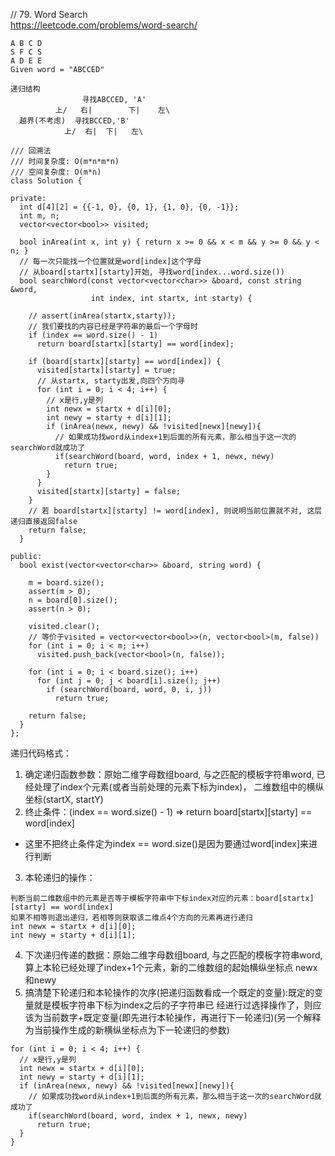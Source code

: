 // 79. Word Search  
https://leetcode.com/problems/word-search/  
```
A B C D
S F C S
A D E E
Given word = "ABCCED" 

递归结构
                寻找ABCCED, 'A'
          上/   右|        下|    左\
  越界(不考虑)  寻找BCCED,'B'
            上/  右|  下|   左\ 
```
```
/// 回溯法
/// 时间复杂度: O(m*n*m*n)
/// 空间复杂度: O(m*n)
class Solution {

private:
  int d[4][2] = {{-1, 0}, {0, 1}, {1, 0}, {0, -1}};
  int m, n;
  vector<vector<bool>> visited;

  bool inArea(int x, int y) { return x >= 0 && x < m && y >= 0 && y < n; }
  // 每一次只能找一个位置就是word[index]这个字母
  // 从board[startx][starty]开始, 寻找word[index...word.size())
  bool searchWord(const vector<vector<char>> &board, const string &word,
                  int index, int startx, int starty) {

    // assert(inArea(startx,starty));
    // 我们要找的内容已经是字符串的最后一个字母时
    if (index == word.size() - 1)
      return board[startx][starty] == word[index];

    if (board[startx][starty] == word[index]) {
      visited[startx][starty] = true;
      // 从startx, starty出发,向四个方向寻
      for (int i = 0; i < 4; i++) {
        // x是行,y是列
        int newx = startx + d[i][0];
        int newy = starty + d[i][1];
        if (inArea(newx, newy) && !visited[newx][newy]){
          // 如果成功找word从index+1到后面的所有元素，那么相当于这一次的searchWord就成功了
          if(searchWord(board, word, index + 1, newx, newy)
            return true;
        }
      }
      visited[startx][starty] = false;
    }
    // 若 board[startx][starty] != word[index], 则说明当前位置就不对, 这层递归直接返回false
    return false;
  }

public:
  bool exist(vector<vector<char>> &board, string word) {

    m = board.size();
    assert(m > 0);
    n = board[0].size();
    assert(n > 0);

    visited.clear();
    // 等价于visited = vector<vector<bool>>(n, vector<bool>(m, false))
    for (int i = 0; i < m; i++)
      visited.push_back(vector<bool>(n, false));

    for (int i = 0; i < board.size(); i++)
      for (int j = 0; j < board[i].size(); j++)
        if (searchWord(board, word, 0, i, j))
          return true;

    return false;
  }
};
```

递归代码格式：
1. 确定递归函数参数：原始二维字母数组board, 与之匹配的模板字符串word, 已经处理了index个元素(或者当前处理的元素下标为index)，
    二维数组中的横纵坐标(startX, startY)
2. 终止条件：(index == word.size() - 1) => return board[startx][starty] == word[index]
  * 这里不把终止条件定为index == word.size()是因为要通过word[index]来进行判断
3. 本轮递归的操作：
  ```
  判断当前二维数组中的元素是否等于模板字符串中下标index对应的元素：board[startx][starty] == word[index]
  如果不相等则退出递归，若相等则获取该二维点4个方向的元素再进行递归
  int newx = startx + d[i][0];
  int newy = starty + d[i][1];
  ```
4. 下次递归传递的数据：原始二维字母数组board, 与之匹配的模板字符串word,算上本轮已经处理了index+1个元素，新的二维数组的起始横纵坐标点
  newx和newy
5. 搞清楚下轮递归和本轮操作的次序(把递归函数看成一个既定的变量):既定的变量就是模板字符串下标为index之后的子字符串已
  经进行过选择操作了，则应该为当前数字+既定变量(即先进行本轮操作，再进行下一轮递归)(另一个解释为当前操作生成的新横纵坐标点为下一轮递归的参数)
  ```
  for (int i = 0; i < 4; i++) {
    // x是行,y是列
    int newx = startx + d[i][0];
    int newy = starty + d[i][1];
    if (inArea(newx, newy) && !visited[newx][newy]){
      // 如果成功找word从index+1到后面的所有元素，那么相当于这一次的searchWord就成功了
      if(searchWord(board, word, index + 1, newx, newy)
        return true;
    }
  }
  ```